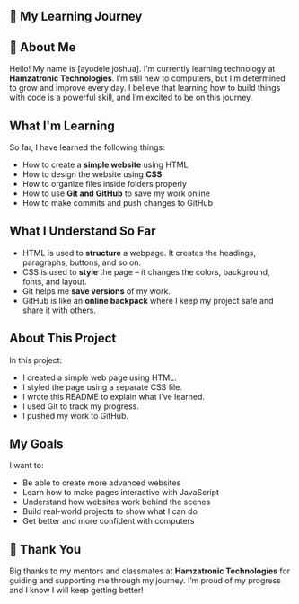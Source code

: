 ## 🌟 My Learning Journey

## 👋 About Me
Hello! My name is [ayodele joshua]. I’m currently learning technology at **Hamzatronic Technologies**. I’m still new to computers, but I’m determined to grow and improve every day. I believe that learning how to build things with code is a powerful skill, and I’m excited to be on this journey.

##  What I'm Learning
So far, I have learned the following things:
- How to create a **simple website** using HTML
- How to design the website using **CSS**
- How to organize files inside folders properly
- How to use **Git and GitHub** to save my work online
- How to make commits and push changes to GitHub

##  What I Understand So Far
- HTML is used to **structure** a webpage. It creates the headings, paragraphs, buttons, and so on.
- CSS is used to **style** the page – it changes the colors, background, fonts, and layout.
- Git helps me **save versions** of my work.
- GitHub is like an **online backpack** where I keep my project safe and share it with others.

##  About This Project
In this project:
- I created a simple web page using HTML.
- I styled the page using a separate CSS file.
- I wrote this README to explain what I’ve learned.
- I used Git to track my progress.
- I pushed my work to GitHub.

##  My Goals
I want to:
- Be able to create more advanced websites
- Learn how to make pages interactive with JavaScript
- Understand how websites work behind the scenes
- Build real-world projects to show what I can do
- Get better and more confident with computers

## 🙏 Thank You
Big thanks to my mentors and classmates at **Hamzatronic Technologies** for guiding and supporting me through my journey. I’m proud of my progress and I know I will keep getting better!

